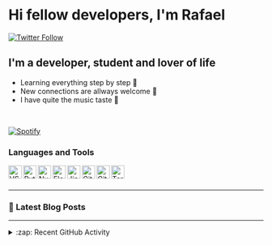 # Hi fellow developers, I'm Rafael

[![Twitter Follow](https://img.shields.io/twitter/follow/BtwSalster?color=%231DA1F2&label=Follow%20Rafael&logo=twitter&style=for-the-badge)][twitter]


## I'm a developer, student and lover of life

- Learning everything step by step 🌱
- New connections are allways welcome 🤙
- I have quite the music taste 🎵

<br/>

[![Spotify](https://novatorem-rafaelfagomes.vercel.app/api/spotify)](https://open.spotify.com/user/2122qfs6sp5d2kq2iqjdof4yi)

### Languages and Tools

<img align="left" alt="VSCode" height="26" width="26" src="https://api.iconify.design/simple-icons/visualstudiocode.svg?color=white&height=26" />
<img align="left" alt="Python" height="26" width="26" src="https://api.iconify.design/simple-icons/python.svg?color=white&height=26" />
<img align="left" alt="NumPY" height="26" width="26" src="https://api.iconify.design/simple-icons/numpy.svg?color=white&height=26" />
<img align="left" alt="Flask" height="26" width="26" src="https://api.iconify.design/simple-icons/flask.svg?color=white&height=26" />
<img align="left" alt="Jinja" height="26" width="26" src="https://api.iconify.design/simple-icons/jinja.svg?color=white&height=26" />
<img align="left" alt="Git" height="26" width="26" src="https://api.iconify.design/simple-icons/git.svg?color=white&height=26" />
<img align="left" alt="GitHub" height="26" width="26" src="https://api.iconify.design/simple-icons/github.svg?color=white&height=26" />
<img align="left" alt="Terminal" height="26" width="26" src="https://api.iconify.design/simple-icons/windowsterminal.svg?color=white&height=26" />

<br />
<br />

---

### 📕 Latest Blog Posts

---

<details>
  <summary>:zap: Recent GitHub Activity</summary>
  
<!--START_SECTION:activity-->
1. ❗️ Opened issue [#20984](https://github.com/timburgan/timburgan/issues/20984) in [timburgan/timburgan](https://github.com/timburgan/timburgan)
<!--END_SECTION:activity-->

</details>

[twitter]: https://twitter.com/BTWSalster